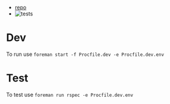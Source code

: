 - [repo]()
- ![tests](https://magnum-ci.com/status/b62eb58564f43784620774a5a685150b.png)

# Dev

To run use ``` foreman start -f Procfile.dev -e Procfile.dev.env ```

# Test

To test use ``` foreman run rspec -e Procfile.dev.env ```
